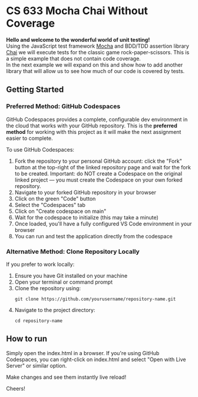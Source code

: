 # CS 633 Mocha Chai Without Coverage
**Hello and welcome to the wonderful world of unit testing!**  
Using the JavaScript test framework [Mocha](https://mochajs.org/) and BDD/TDD assertion library [Chai](https://www.chaijs.com/) we will execute 
tests for the classic game rock-paper-scissors. This is a simple example that does not contain code coverage.  
In the next example we will expand on this and show how to add another library that will allow us to see how much 
of our code is covered by tests.  
  
## Getting Started

### Preferred Method: GitHub Codespaces

GitHub Codespaces provides a complete, configurable dev environment in the cloud that works with your GitHub repository. This is the **preferred method** for working with this project as it will make the next assignment easier to complete.

To use GitHub Codespaces:

1. Fork the repository to your personal GitHub account: click the "Fork" button at the top-right of the linked repository page and wait for the fork to be created. Important: do NOT create a Codespace on the original linked project — you must create the Codespace on your own forked repository.
2. Navigate to your forked GitHub repository in your browser
3. Click on the green "Code" button
4. Select the "Codespaces" tab
5. Click on "Create codespace on main"
6. Wait for the codespace to initialize (this may take a minute)
7. Once loaded, you'll have a fully configured VS Code environment in your browser
8. You can run and test the application directly from the codespace

### Alternative Method: Clone Repository Locally

If you prefer to work locally:

1. Ensure you have Git installed on your machine
2. Open your terminal or command prompt
3. Clone the repository using:
   ```
   git clone https://github.com/yourusername/repository-name.git
   ```
4. Navigate to the project directory:
   ```
   cd repository-name
   ```

## How to run ##
Simply open the index.html in a browser. If you're using GitHub Codespaces, you can right-click on index.html and select "Open with Live Server" or similar option.

Make changes and see them instantly live reload!
  
Cheers!